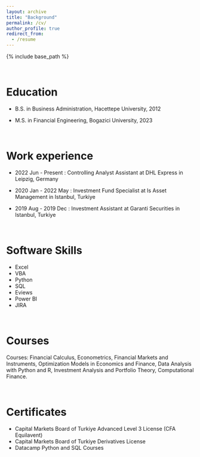 ```yaml
---
layout: archive
title: "Background"
permalink: /cv/
author_profile: true
redirect_from:
  - /resume
---
```


{% include base_path %}

<br>

Education
======
* B.S. in Business Administration, Hacettepe University, 2012

* M.S. in Financial Engineering, Bogazici University, 2023

<br>

Work experience
======

* 2022 Jun - Present : Controlling Analyst Assistant at DHL Express in Leipzig, Germany

* 2020 Jan - 2022 May : Investment Fund Specialist at Is Asset Management in Istanbul, Turkiye

* 2019 Aug - 2019 Dec : Investment Assistant at Garanti Securities in Istanbul, Turkiye

<br>
  
Software Skills
======
* Excel
* VBA
* Python
* SQL
* Eviews
* Power BI
* JIRA


<br>
  
Courses
======
Courses: Financial Calculus, Econometrics, Financial Markets and 
Instruments, Optimization Models in Economics and Finance, Data 
Analysis with Python and R, Investment Analysis and Portfolio Theory, 
Computational Finance.

<br>
  
Certificates
======
* Capital Markets Board of Turkiye Advanced Level 3 License (CFA Equilavent)
* Capital Markets Board of Turkiye Derivatives License
* Datacamp Python and SQL Courses 
  
  
